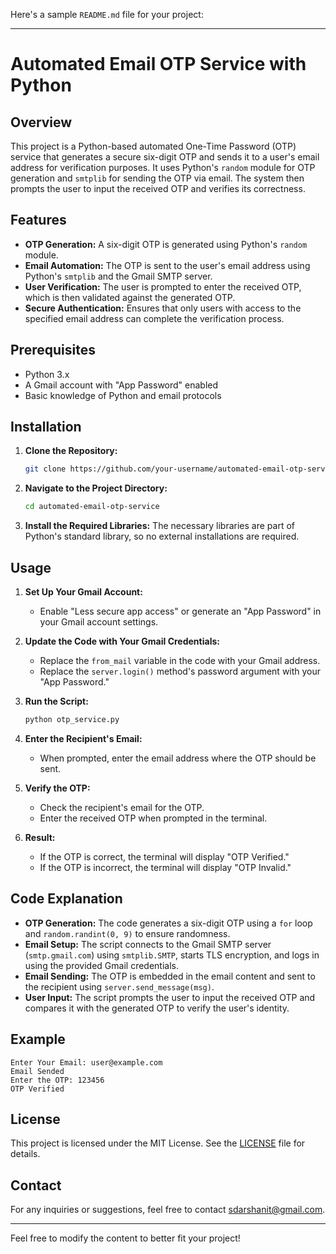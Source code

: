 Here's a sample `README.md` file for your project:

---

# Automated Email OTP Service with Python

## Overview

This project is a Python-based automated One-Time Password (OTP) service that generates a secure six-digit OTP and sends it to a user's email address for verification purposes. It uses Python's `random` module for OTP generation and `smtplib` for sending the OTP via email. The system then prompts the user to input the received OTP and verifies its correctness.

## Features

- **OTP Generation:** A six-digit OTP is generated using Python's `random` module.
- **Email Automation:** The OTP is sent to the user's email address using Python's `smtplib` and the Gmail SMTP server.
- **User Verification:** The user is prompted to enter the received OTP, which is then validated against the generated OTP.
- **Secure Authentication:** Ensures that only users with access to the specified email address can complete the verification process.

## Prerequisites

- Python 3.x
- A Gmail account with "App Password" enabled
- Basic knowledge of Python and email protocols

## Installation

1. **Clone the Repository:**
   ```bash
   git clone https://github.com/your-username/automated-email-otp-service.git
   ```
   
2. **Navigate to the Project Directory:**
   ```bash
   cd automated-email-otp-service
   ```

3. **Install the Required Libraries:**
   The necessary libraries are part of Python's standard library, so no external installations are required.

## Usage

1. **Set Up Your Gmail Account:**
   - Enable "Less secure app access" or generate an "App Password" in your Gmail account settings.

2. **Update the Code with Your Gmail Credentials:**
   - Replace the `from_mail` variable in the code with your Gmail address.
   - Replace the `server.login()` method's password argument with your "App Password."

3. **Run the Script:**
   ```bash
   python otp_service.py
   ```

4. **Enter the Recipient's Email:**
   - When prompted, enter the email address where the OTP should be sent.

5. **Verify the OTP:**
   - Check the recipient's email for the OTP.
   - Enter the received OTP when prompted in the terminal.

6. **Result:**
   - If the OTP is correct, the terminal will display "OTP Verified."
   - If the OTP is incorrect, the terminal will display "OTP Invalid."

## Code Explanation

- **OTP Generation:** The code generates a six-digit OTP using a `for` loop and `random.randint(0, 9)` to ensure randomness.
- **Email Setup:** The script connects to the Gmail SMTP server (`smtp.gmail.com`) using `smtplib.SMTP`, starts TLS encryption, and logs in using the provided Gmail credentials.
- **Email Sending:** The OTP is embedded in the email content and sent to the recipient using `server.send_message(msg)`.
- **User Input:** The script prompts the user to input the received OTP and compares it with the generated OTP to verify the user's identity.

## Example

```
Enter Your Email: user@example.com
Email Sended
Enter the OTP: 123456
OTP Verified
```

## License

This project is licensed under the MIT License. See the [LICENSE](LICENSE) file for details.

## Contact

For any inquiries or suggestions, feel free to contact sdarshanit@gmail.com.

---

Feel free to modify the content to better fit your project!
